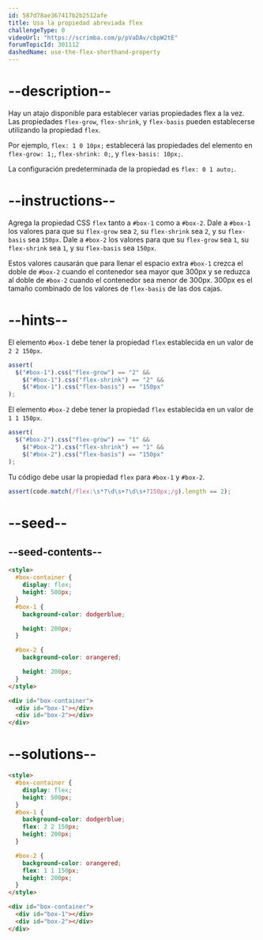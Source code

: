 ```yaml
---
id: 587d78ae367417b2b2512afe
title: Usa la propiedad abreviada flex
challengeType: 0
videoUrl: "https://scrimba.com/p/pVaDAv/cbpW2tE"
forumTopicId: 301112
dashedName: use-the-flex-shorthand-property
---
```


# --description--

Hay un atajo disponible para establecer varias propiedades flex a la vez. Las propiedades `flex-grow`, `flex-shrink`, y `flex-basis` pueden establecerse utilizando la propiedad `flex`.

Por ejemplo, `flex: 1 0 10px;` establecerá las propiedades del elemento en `flex-grow: 1;`, `flex-shrink: 0;`, y `flex-basis: 10px;`.

La configuración predeterminada de la propiedad es `flex: 0 1 auto;`.

# --instructions--

Agrega la propiedad CSS `flex` tanto a `#box-1` como a `#box-2`. Dale a `#box-1` los valores para que su `flex-grow` sea `2`, su `flex-shrink` sea `2`, y su `flex-basis` sea `150px`. Dale a `#box-2` los valores para que su `flex-grow` sea `1`, su `flex-shrink` sea `1`, y su `flex-basis` sea `150px`.

Estos valores causarán que para llenar el espacio extra `#box-1` crezca el doble de `#box-2` cuando el contenedor sea mayor que 300px y se reduzca al doble de `#box-2` cuando el contenedor sea menor de 300px. 300px es el tamaño combinado de los valores de `flex-basis` de las dos cajas.

# --hints--

El elemento `#box-1` debe tener la propiedad `flex` establecida en un valor de `2 2 150px`.

```js
assert(
  $("#box-1").css("flex-grow") == "2" &&
    $("#box-1").css("flex-shrink") == "2" &&
    $("#box-1").css("flex-basis") == "150px"
);
```

El elemento `#box-2` debe tener la propiedad `flex` establecida en un valor de `1 1 150px`.

```js
assert(
  $("#box-2").css("flex-grow") == "1" &&
    $("#box-2").css("flex-shrink") == "1" &&
    $("#box-2").css("flex-basis") == "150px"
);
```

Tu código debe usar la propiedad `flex` para `#box-1` y `#box-2`.

```js
assert(code.match(/flex:\s*?\d\s+?\d\s+?150px;/g).length == 2);
```

# --seed--

## --seed-contents--

```html
<style>
  #box-container {
    display: flex;
    height: 500px;
  }
  #box-1 {
    background-color: dodgerblue;

    height: 200px;
  }

  #box-2 {
    background-color: orangered;

    height: 200px;
  }
</style>

<div id="box-container">
  <div id="box-1"></div>
  <div id="box-2"></div>
</div>
```

# --solutions--

```html
<style>
  #box-container {
    display: flex;
    height: 500px;
  }
  #box-1 {
    background-color: dodgerblue;
    flex: 2 2 150px;
    height: 200px;
  }

  #box-2 {
    background-color: orangered;
    flex: 1 1 150px;
    height: 200px;
  }
</style>

<div id="box-container">
  <div id="box-1"></div>
  <div id="box-2"></div>
</div>
```
